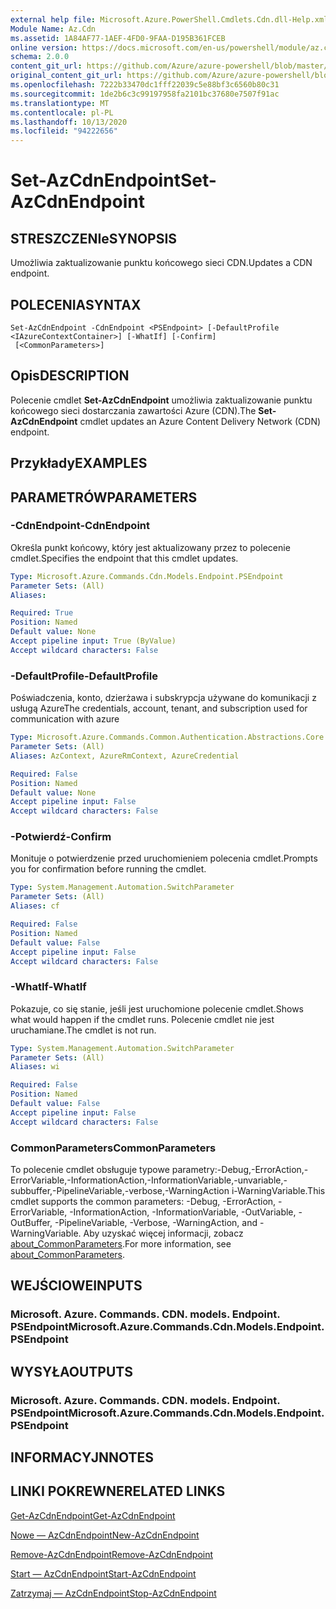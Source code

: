 ```yaml
---
external help file: Microsoft.Azure.PowerShell.Cmdlets.Cdn.dll-Help.xml
Module Name: Az.Cdn
ms.assetid: 1A84AF77-1AEF-4FD0-9FAA-D195B361FCEB
online version: https://docs.microsoft.com/en-us/powershell/module/az.cdn/set-azcdnendpoint
schema: 2.0.0
content_git_url: https://github.com/Azure/azure-powershell/blob/master/src/Cdn/Cdn/help/Set-AzCdnEndpoint.md
original_content_git_url: https://github.com/Azure/azure-powershell/blob/master/src/Cdn/Cdn/help/Set-AzCdnEndpoint.md
ms.openlocfilehash: 7222b33470dc1fff22039c5e88bf3c6560b80c31
ms.sourcegitcommit: 1de2b6c3c99197958fa2101bc37680e7507f91ac
ms.translationtype: MT
ms.contentlocale: pl-PL
ms.lasthandoff: 10/13/2020
ms.locfileid: "94222656"
---
```

# <span data-ttu-id="059cf-101">Set-AzCdnEndpoint</span><span class="sxs-lookup"><span data-stu-id="059cf-101">Set-AzCdnEndpoint</span></span>

## <span data-ttu-id="059cf-102">STRESZCZENIe</span><span class="sxs-lookup"><span data-stu-id="059cf-102">SYNOPSIS</span></span>
<span data-ttu-id="059cf-103">Umożliwia zaktualizowanie punktu końcowego sieci CDN.</span><span class="sxs-lookup"><span data-stu-id="059cf-103">Updates a CDN endpoint.</span></span>

## <span data-ttu-id="059cf-104">POLECENIA</span><span class="sxs-lookup"><span data-stu-id="059cf-104">SYNTAX</span></span>

```
Set-AzCdnEndpoint -CdnEndpoint <PSEndpoint> [-DefaultProfile <IAzureContextContainer>] [-WhatIf] [-Confirm]
 [<CommonParameters>]
```

## <span data-ttu-id="059cf-105">Opis</span><span class="sxs-lookup"><span data-stu-id="059cf-105">DESCRIPTION</span></span>
<span data-ttu-id="059cf-106">Polecenie cmdlet **Set-AzCdnEndpoint** umożliwia zaktualizowanie punktu końcowego sieci dostarczania zawartości Azure (CDN).</span><span class="sxs-lookup"><span data-stu-id="059cf-106">The **Set-AzCdnEndpoint** cmdlet updates an Azure Content Delivery Network (CDN) endpoint.</span></span>

## <span data-ttu-id="059cf-107">Przykłady</span><span class="sxs-lookup"><span data-stu-id="059cf-107">EXAMPLES</span></span>

## <span data-ttu-id="059cf-108">PARAMETRÓW</span><span class="sxs-lookup"><span data-stu-id="059cf-108">PARAMETERS</span></span>

### <span data-ttu-id="059cf-109">-CdnEndpoint</span><span class="sxs-lookup"><span data-stu-id="059cf-109">-CdnEndpoint</span></span>
<span data-ttu-id="059cf-110">Określa punkt końcowy, który jest aktualizowany przez to polecenie cmdlet.</span><span class="sxs-lookup"><span data-stu-id="059cf-110">Specifies the endpoint that this cmdlet updates.</span></span>

```yaml
Type: Microsoft.Azure.Commands.Cdn.Models.Endpoint.PSEndpoint
Parameter Sets: (All)
Aliases:

Required: True
Position: Named
Default value: None
Accept pipeline input: True (ByValue)
Accept wildcard characters: False
```

### <span data-ttu-id="059cf-111">-DefaultProfile</span><span class="sxs-lookup"><span data-stu-id="059cf-111">-DefaultProfile</span></span>
<span data-ttu-id="059cf-112">Poświadczenia, konto, dzierżawa i subskrypcja używane do komunikacji z usługą Azure</span><span class="sxs-lookup"><span data-stu-id="059cf-112">The credentials, account, tenant, and subscription used for communication with azure</span></span>

```yaml
Type: Microsoft.Azure.Commands.Common.Authentication.Abstractions.Core.IAzureContextContainer
Parameter Sets: (All)
Aliases: AzContext, AzureRmContext, AzureCredential

Required: False
Position: Named
Default value: None
Accept pipeline input: False
Accept wildcard characters: False
```

### <span data-ttu-id="059cf-113">-Potwierdź</span><span class="sxs-lookup"><span data-stu-id="059cf-113">-Confirm</span></span>
<span data-ttu-id="059cf-114">Monituje o potwierdzenie przed uruchomieniem polecenia cmdlet.</span><span class="sxs-lookup"><span data-stu-id="059cf-114">Prompts you for confirmation before running the cmdlet.</span></span>

```yaml
Type: System.Management.Automation.SwitchParameter
Parameter Sets: (All)
Aliases: cf

Required: False
Position: Named
Default value: False
Accept pipeline input: False
Accept wildcard characters: False
```

### <span data-ttu-id="059cf-115">-WhatIf</span><span class="sxs-lookup"><span data-stu-id="059cf-115">-WhatIf</span></span>
<span data-ttu-id="059cf-116">Pokazuje, co się stanie, jeśli jest uruchomione polecenie cmdlet.</span><span class="sxs-lookup"><span data-stu-id="059cf-116">Shows what would happen if the cmdlet runs.</span></span>
<span data-ttu-id="059cf-117">Polecenie cmdlet nie jest uruchamiane.</span><span class="sxs-lookup"><span data-stu-id="059cf-117">The cmdlet is not run.</span></span>

```yaml
Type: System.Management.Automation.SwitchParameter
Parameter Sets: (All)
Aliases: wi

Required: False
Position: Named
Default value: False
Accept pipeline input: False
Accept wildcard characters: False
```

### <span data-ttu-id="059cf-118">CommonParameters</span><span class="sxs-lookup"><span data-stu-id="059cf-118">CommonParameters</span></span>
<span data-ttu-id="059cf-119">To polecenie cmdlet obsługuje typowe parametry:-Debug,-ErrorAction,-ErrorVariable,-InformationAction,-InformationVariable,-unvariable,-subbuffer,-PipelineVariable,-verbose,-WarningAction i-WarningVariable.</span><span class="sxs-lookup"><span data-stu-id="059cf-119">This cmdlet supports the common parameters: -Debug, -ErrorAction, -ErrorVariable, -InformationAction, -InformationVariable, -OutVariable, -OutBuffer, -PipelineVariable, -Verbose, -WarningAction, and -WarningVariable.</span></span> <span data-ttu-id="059cf-120">Aby uzyskać więcej informacji, zobacz [about_CommonParameters](http://go.microsoft.com/fwlink/?LinkID=113216).</span><span class="sxs-lookup"><span data-stu-id="059cf-120">For more information, see [about_CommonParameters](http://go.microsoft.com/fwlink/?LinkID=113216).</span></span>

## <span data-ttu-id="059cf-121">WEJŚCIOWE</span><span class="sxs-lookup"><span data-stu-id="059cf-121">INPUTS</span></span>

### <span data-ttu-id="059cf-122">Microsoft. Azure. Commands. CDN. models. Endpoint. PSEndpoint</span><span class="sxs-lookup"><span data-stu-id="059cf-122">Microsoft.Azure.Commands.Cdn.Models.Endpoint.PSEndpoint</span></span>

## <span data-ttu-id="059cf-123">WYSYŁA</span><span class="sxs-lookup"><span data-stu-id="059cf-123">OUTPUTS</span></span>

### <span data-ttu-id="059cf-124">Microsoft. Azure. Commands. CDN. models. Endpoint. PSEndpoint</span><span class="sxs-lookup"><span data-stu-id="059cf-124">Microsoft.Azure.Commands.Cdn.Models.Endpoint.PSEndpoint</span></span>

## <span data-ttu-id="059cf-125">INFORMACYJN</span><span class="sxs-lookup"><span data-stu-id="059cf-125">NOTES</span></span>

## <span data-ttu-id="059cf-126">LINKI POKREWNE</span><span class="sxs-lookup"><span data-stu-id="059cf-126">RELATED LINKS</span></span>

[<span data-ttu-id="059cf-127">Get-AzCdnEndpoint</span><span class="sxs-lookup"><span data-stu-id="059cf-127">Get-AzCdnEndpoint</span></span>](./Get-AzCdnEndpoint.md)

[<span data-ttu-id="059cf-128">Nowe — AzCdnEndpoint</span><span class="sxs-lookup"><span data-stu-id="059cf-128">New-AzCdnEndpoint</span></span>](./New-AzCdnEndpoint.md)

[<span data-ttu-id="059cf-129">Remove-AzCdnEndpoint</span><span class="sxs-lookup"><span data-stu-id="059cf-129">Remove-AzCdnEndpoint</span></span>](./Remove-AzCdnEndpoint.md)

[<span data-ttu-id="059cf-130">Start — AzCdnEndpoint</span><span class="sxs-lookup"><span data-stu-id="059cf-130">Start-AzCdnEndpoint</span></span>](./Start-AzCdnEndpoint.md)

[<span data-ttu-id="059cf-131">Zatrzymaj — AzCdnEndpoint</span><span class="sxs-lookup"><span data-stu-id="059cf-131">Stop-AzCdnEndpoint</span></span>](./Stop-AzCdnEndpoint.md)


